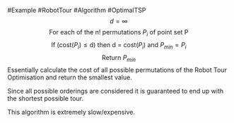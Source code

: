 #Example
#RobotTour 
#Algorithm 
#OptimalTSP
$$d = \infty$$
$$\text{For each of the n! permutations } P_i \text{ of point set P}$$
$$\text{If (cost(}P_i\text{)} \leq \text{d) then d = cost(}P_i\text{) and }P_{min} = P_i$$
$$\text{Return } P_{min}$$
Essentially calculate the cost of all possible permutations of the Robot Tour Optimisation and return the smallest value.

Since all possible orderings are considered it is guaranteed to end up with the shortest possible tour. 

This algorithm is extremely slow/expensive.
